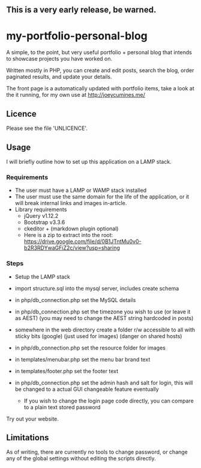 ## This is a very early release, be warned.

# my-portfolio-personal-blog
A simple, to the point, but very useful portfolio + personal blog that intends to showcase projects you have worked on.

Written mostly in PHP, you can create and edit posts, search the blog, order paginated results, and update your details.

The front page is a automatically updated with portfolio items, take a look at the it running, for my own use at http://joeycumines.me/

## Licence

Please see the file 'UNLICENCE'.

## Usage

I will briefly outline how to set up this application on a LAMP stack.

### Requirements

- The user must have a LAMP or WAMP stack installed
- The user must use the same domain for the life of the application, or it will break internal links and images in-article.
- Library requirements
  - jQuery v1.12.2
  - Bootstrap v3.3.6
  - ckeditor + (markdown plugin optional)
  - Here is a zip to extract into the root: https://drive.google.com/file/d/0B1JTntMu0v0-b2R3RDYwaGFiZ2c/view?usp=sharing

### Steps
- Setup the LAMP stack
- import structure.sql into the mysql server, includes create schema
- in php/db_connection.php set the MySQL details
- in php/db_connection.php set the timezone you wish to use (or leave it as AEST) (you may need to change the AEST string hardcoded in posts)
- somewhere in the web directory create a folder r/w accessible to all with sticky bits (google) (just used for images) (danger on shared hosts)
- in php/db_connection.php set the resource folder for images
- in templates/menubar.php set the menu bar brand text
- in templates/footer.php set the footer text

- in php/db_connection.php set the admin hash and salt for login, this will be changed to a actual GUI changeable feature eventually
  - If you wish to change the login page code directly, you can compare to a plain text stored password

Try out your website.

## Limitations

As of writing, there are currently no tools to change password, or change any of the global settings without editing the scripts directly.
